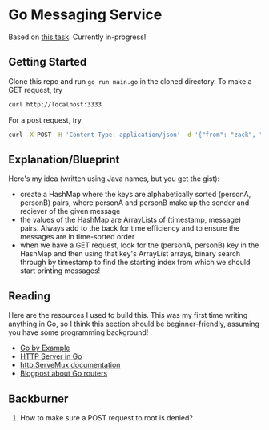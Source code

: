 # Go Messaging Service
Based on [this task](https://gist.github.com/zackbloom/57124a029f6bd1b8ab0e3ea5aff34d71). Currently
in-progress!

## Getting Started
Clone this repo and run `go run main.go` in the cloned directory. To make a GET request, try

```bash
curl http://localhost:3333
```

For a post request, try

```bash
curl -X POST -H 'Content-Type: application/json' -d '{"from": "zack", "to": "charles", "message": "pizza tonight?"}' http://localhost:3333
```

## Explanation/Blueprint
Here's my idea (written using Java names, but you get the gist):
- create a HashMap where the keys are alphabetically sorted (personA, personB) pairs, where personA and personB make up the sender and reciever of the given message
- the values of the HashMap are ArrayLists of (timestamp, message) pairs. Always add to the back for time efficiency and to ensure the messages are in time-sorted order
- when we have a GET request, look for the (personA, personB) key in the HashMap and then using that key's ArrayList arrays, binary search through by timestamp to find the starting index from which we should start printing messages!

## Reading
Here are the resources I used to build this. This was my first time writing anything in Go, so I
think this section should be beginner-friendly, assuming you have some programming background!

- [Go by Example](https://gobyexample.com/)
- [HTTP Server in Go](https://www.digitalocean.com/community/tutorials/how-to-make-an-http-server-in-go)
- [http.ServeMux documentation](https://pkg.go.dev/net/http#ServeMux)
- [Blogpost about Go routers](https://www.alexedwards.net/blog/which-go-router-should-i-use)

## Backburner
1. How to make sure a POST request to root is denied?

